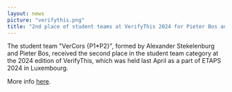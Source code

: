 ```yaml
---
layout: news
picture: "verifythis.png"
title: "2nd place of student teams at VerifyThis 2024 for Pieter Bos and Alexander Stekelenburg (Twente)"
---
```


The student team "VerCors {P1*P2}", formed by Alexander Stekelenburg and Pieter Bos, received the second place in the student team category at the 2024 edition of VerifyThis, which was held last April as a part of ETAPS 2024 in Luxembourg. 

More info [here](https://www.pm.inf.ethz.ch/research/verifythis.html).